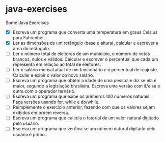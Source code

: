 # java-exercises

Some Java Exercises

- [x] Escreva um programa que converta uma temperatura em graus Celsius para Fahrenheit.
- [x] Ler as dimensões de um retângulo (base e altura), calcular e escrever a área do retângulo.
- [ ] Ler o número total de eleitores de um município, o número de votos brancos, nulos e válidos. Calcular e escrever o percentual que cada um representa em relação ao total de eleitores.
- [ ] Ler o salário mensal atual de um funcionário e o percentual de reajuste. Calcular e exibir o valor do novo salário.
- [ ] Escreva um programa que obtém a idade de uma pessoa e diz se ela é maior, segundo a legislação brasileira. Escreva uma versão com if/else e outra com o operador ternário.
- [ ] Escreva um programa que exibe os primeiros 100 números naturais. Faça versões usando for, while e do/while.
- [ ] Reimplemente o exercício anterior, fazendo com que os valores sejam exibidos em ordem reversa.
- [ ] Escreva um programa que calcula o fatorial de um valor natural digitado pelo usuário.
- [ ] Escreva um programa que verifica se um número natural digitado pelo usuário é primo.
